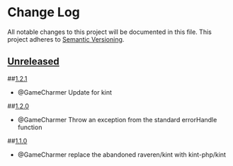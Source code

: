 
# Change Log
All notable changes to this project will be documented in this file.
This project adheres to [Semantic Versioning](http://semver.org/).

## [Unreleased](https://gitlab.konghack.com/GCWorld/Error-Handlers)



##[1.2.1](https://github.com/KongHack/Error-Handlers/releases/tag/1.2.1)
 - @GameCharmer Update for kint



##[1.2.0](https://github.com/KongHack/Error-Handlers/releases/tag/1.2.0)
 - @GameCharmer Throw an exception from the standard errorHandle function



##[1.1.0](https://github.com/KongHack/Error-Handlers/releases/tag/1.1.0)
 - @GameCharmer replace the abandoned raveren/kint with kint-php/kint
